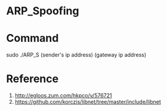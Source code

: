 # ARP_Spoofing

# Command
sudo ./ARP_S (sender's ip address) (gateway ip address)

# Reference
1. http://egloos.zum.com/hkpco/v/576721
2. https://github.com/korczis/libnet/tree/master/include/libnet
